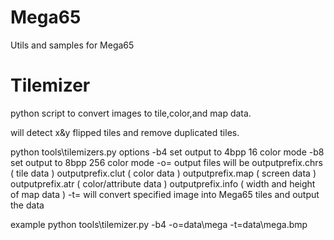 # Mega65
Utils and samples for Mega65


# Tilemizer

python script to convert images to tile,color,and map data.

will detect x&y flipped tiles and remove duplicated tiles. 

python tools\tilemizers.py 
options 
	-b4		set output to 4bpp 16 color mode 
	-b8		set output to 8bpp 256 color mode
	-o=<outputprefix>	output files will be
										outputprefix.chrs ( tile data )
										outputprefix.clut ( color data )
										outputprefix.map ( screen data )
										outputprefix.atr ( color/attribute data )
										outputprefix.info ( width and height of map data )
	-t=<inputfile>		will convert specified image into Mega65 tiles and output the data




example
python tools\tilemizer.py -b4 -o=data\mega -t=data\mega.bmp
